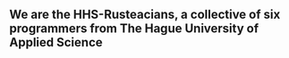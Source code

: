 ## We are the HHS-Rusteacians, a collective of six programmers from The Hague University of Applied Science

<!--

**Here are some ideas to get you started:**

🙋‍♀️ A short introduction - We are programmers who love making software
🌈 Contribution guidelines - Right Now we are kind of working on it.
👩‍💻 Useful resources - Docs will be on the way.
🍿 Fun facts - We really hate Java (#Forshadowing).
🧙 Remember, you can do mighty things with the power of [Markdown](https://docs.github.com/github/writing-on-github/getting-started-with-writing-and-formatting-on-github/basic-writing-and-formatting-syntax)
-->

